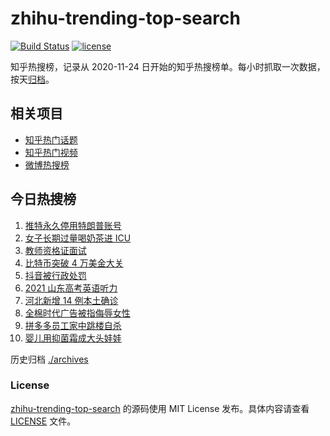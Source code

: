 # zhihu-trending-top-search

[![Build Status](https://github.com/justjavac/zhihu-trending-top-search/workflows/ci/badge.svg?branch=main)](https://github.com/justjavac/zhihu-trending-top-search/actions)
[![license](https://img.shields.io/github/license/justjavac/zhihu-trending-top-search)](https://github.com/justjavac/zhihu-trending-top-search/blob/main/LICENSE)

知乎热搜榜，记录从 2020-11-24 日开始的知乎热搜榜单。每小时抓取一次数据，按天[归档](./archives)。

## 相关项目

- [知乎热门话题](https://github.com/justjavac/zhihu-trending-hot-questions)
- [知乎热门视频](https://github.com/justjavac/zhihu-trending-hot-video)
- [微博热搜榜](https://github.com/justjavac/weibo-trending-hot-search)

## 今日热搜榜

<!-- BEGIN -->
<!-- 最后更新时间 Sun Jan 10 2021 01:57:13 GMT+0800 (CST) -->
1. [推特永久停用特朗普账号](https://www.zhihu.com/search?q=特朗普推特)
1. [女子长期过量喝奶茶进 ICU](https://www.zhihu.com/search?q=喝奶茶进icu)
1. [教师资格证面试](https://www.zhihu.com/search?q=教资面试)
1. [比特币突破 4 万美金大关](https://www.zhihu.com/search?q=比特币)
1. [抖音被行政处罚](https://www.zhihu.com/search?q=抖音)
1. [2021 山东高考英语听力](https://www.zhihu.com/search?q=山东高考听力)
1. [河北新增 14 例本土确诊](https://www.zhihu.com/search?q=河北新增)
1. [全棉时代广告被指侮辱女性](https://www.zhihu.com/search?q=全棉时代)
1. [拼多多员工家中跳楼自杀](https://www.zhihu.com/search?q=拼多多员工跳楼)
1. [婴儿用抑菌霜成大头娃娃](https://www.zhihu.com/search?q=婴儿抑菌霜)
<!-- END -->

历史归档 [./archives](./archives)

### License

[zhihu-trending-top-search](https://github.com/justjavac/zhihu-trending-top-search) 的源码使用 MIT License 发布。具体内容请查看 [LICENSE](./LICENSE) 文件。
